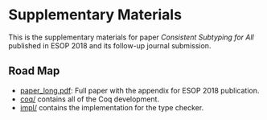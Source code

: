# Supplementary Materials

This is the supplementary materials for paper *Consistent Subtyping for All*
published in ESOP 2018 and its follow-up journal submission.

## Road Map

+ [paper_long.pdf](./paper_long.pdf): Full paper with the appendix for ESOP 2018 publication.
+ [coq/](./coq) contains all of the Coq development.
+ [impl/](./impl) contains the implementation for the type checker.
